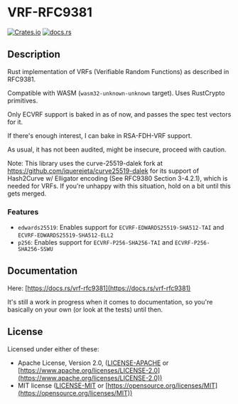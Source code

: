 # VRF-RFC9381

[![Crates.io](https://img.shields.io/crates/v/vrf-rfc9381.svg)](https://crates.io/crates/vrf-rfc9381)
[![docs.rs](https://docs.rs/vrf-rfc9381/badge.svg)](https://docs.rs/vrf-rfc9381)

## Description

Rust implementation of VRFs (Verifiable Random Functions) as described in RFC9381.

Compatible with WASM (`wasm32-unknown-unknown` target). Uses RustCrypto primitives.

Only ECVRF support is baked in as of now, and passes the spec test vectors for it.

If there's enough interest, I can bake in RSA-FDH-VRF support.

As usual, it has not been audited, might be insecure, proceed with caution.

Note: This library uses the curve-25519-dalek fork at <https://github.com/iquerejeta/curve25519-dalek> for its support of Hash2Curve w/ Elligator encoding (See RFC9380 Section 3-4.2.1), which is needed for VRFs. If you're unhappy with this situation, hold on a bit until this gets merged.

### Features

- `edwards25519`: Enables support for `ECVRF-EDWARDS25519-SHA512-TAI` and `ECVRF-EDWARDS25519-SHA512-ELL2`
- `p256`: Enables support for `ECVRF-P256-SHA256-TAI` and `ECVRF-P256-SHA256-SSWU`

## Documentation

Here: [https://docs.rs/vrf-rfc9381](https://docs.rs/vrf-rfc9381)

It's still a work in progress when it comes to documentation, so you're basically on your own (or look at the tests) until then.

## License

Licensed under either of these:

- Apache License, Version 2.0, ([LICENSE-APACHE](LICENSE-APACHE) or
  [https://www.apache.org/licenses/LICENSE-2.0](https://www.apache.org/licenses/LICENSE-2.0))
- MIT license ([LICENSE-MIT](LICENSE-MIT) or
  [https://opensource.org/licenses/MIT](https://opensource.org/licenses/MIT))
